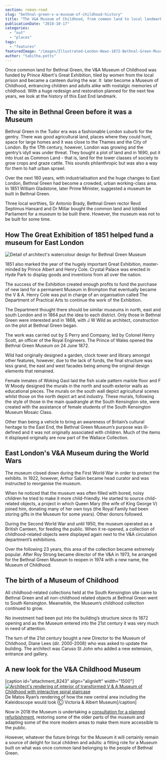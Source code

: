 ```yaml
---
section: roman-road
slug: "bethnal-green-v-a-museum-of-childhood-history"
title: "The V&A Museum of Childhood, from common land to local landmark"
publicationDate: "2018-10-17"
categories: 
  - "out"
  - "places"
tags: 
  - "features"
featuredImage: "/images/Illustrated-London-News-1872-Bethnal-Green-Museum-Opening.jpg"
author: "tabitha.potts"
---
```


Once common land for Bethnal Green, the V&A Museum of Childhood was funded by Prince Albert's Great Exhibition, tiled by women from the local prison and became a canteen during the war. It  later become a Museum of Childhood, entrancing children and adults alike with nostalgic memories of childhood. With a huge redesign and restoration planned for the next few years, we look at the history of this East End landmark.

## The site in Bethnal Green before it was a Museum

Bethnal Green in the Tudor era was a fashionable London suburb for the gentry. There was good agricultural land, places where they could hunt, space for large homes and it was close to the Thames and the City of London. By the 17th century, however, London was growing and the gentry’s idyll was under threat. They bought a plot of land and in 1690, put it into trust as Common Land - that is, land for the lower classes of society to grow crops and graze cattle. This sounds philanthropic but was also a way for them to halt urban sprawl.

Over the next 160 years, with industrialisation and the huge changes to East London, Bethnal Green had become a crowded, urban working-class area. In 1851 William Gladstone, later Prime Minister, suggested a museum be built in Bethnal Green.

Three local worthies, Sir Antonio Brady, Bethnal Green rector Revd Septimus Hansard and Dr Millar bought the common land and lobbied Parliament for a museum to be built there. However, the museum was not to be built for some time.

## How The Great Exhibition of 1851 helped fund a museum for East London

![Detail of architect's watercolour design for Bethnal Green Museum](/images/watercolour-bethnal-green-museum-of-childhood-design-jw-wild-cropped-resized-1024x683.jpg)

1851 also marked the year of the hugely important Great Exhibition, master-minded by Prince Albert and Henry Cole. Crystal Palace was erected in Hyde Park to display goods and inventions from all over the nation.

The success of the Exhibition created enough profits to fund the purchase of new land for a permanent Museum in Brompton that eventually became the V & A. Henry Cole was put in charge of an organisation called The Department of Practical Arts to continue the work of the Exhibition.

The Department thought there should be similar museums in north, east and south London and in 1864 put the idea to each district. Only those in Bethnal Green were interested and in 1868, with J W Wild as architect, construction on the plot at Bethnal Green began.

The work was carried out by S Perry and Company, led by Colonel Henry Scott, an officer of the Royal Engineers. The Prince of Wales opened the Bethnal Green Museum on 24 June 1872.

Wild had originally designed a garden, clock tower and library amongst other features, however, due to the lack of funds, the final structure was less grand, the east and west facades being among the original design elements that remained.

Female inmates of Woking Gaol laid the fish scale pattern marble floor and F W Moody designed the murals in the north and south exterior walls as educational pieces. The murals on the south wall depict agricultural scenes whilst those on the north depict art and industry. These murals, following the style of those in the main quadrangle at the South Kensington site, were created with the assistance of female students of the South Kensington Museum Mosaic Class.

Other than being a vehicle to bring an awareness of Britain’s cultural heritage to the East End, the Bethnal Green Museum’s purpose was ill-defined and it was not originally associated with children. Much of the items it displayed originally are now part of the Wallace Collection.

## East London's V&A Museum during the World Wars

The museum closed down during the First World War in order to protect the exhibits. In 1922, however, Arthur Sabin became head curator and was instructed to reorganise the museum.

When he noticed that the museum was often filled with bored, noisy children he tried to make it more child-friendly. He started to source child-related objects, a project in which Queen Mary (the wife of King George V) joined him, donating many of her own toys (the Royal Family had been storing gifts in the Museum for some years). Other donors followed.

During the Second World War and until 1950, the museum operated as a British Canteen, for feeding the public. When it re-opened, a collection of childhood-related objects were displayed again next to the V&A circulation department’s exhibitions.

Over the following 23 years, this area of the collection became extremely popular. After Roy Strong became director of the V&A in 1973, he arranged for the Bethnal Green Museum to reopen in 1974 with a new name, the Museum of Childhood.

## The birth of a Museum of Childhood

All childhood-related collections held at the South Kensington site came to Bethnal Green and all non-childhood related objects at Bethnal Green went to South Kensington. Meanwhile, the Museum’s childhood collection continued to grow.

No investment had been put into the building’s structure since its 1872 opening and as the Museum entered into the 21st century it was very much in need of attention.

The turn of the 21st century bought a new Director to the Museum of Childhood, Diane Lees (dir. 2000-2008) who was asked to update the building. The architect was Caruso St John who added a new extension, entrance and gallery.

## A new look for the V&A Childhood Museum

\[caption id="attachment\_8243" align="alignleft" width="1500"\][![Architect's rendering of interior of transformed V & A Museum of Childhood with interactive spiral staircase](/images/VA_Museum_Childhood_transformed_interior_render-c-De-Matos-Ryan-1.jpg)](https://romanroadlondon.com/wp-content/uploads/2018/10/VA_Museum_Childhood_transformed_interior_render-c-De-Matos-Ryan-1.jpg) De Matos Ryan’s rendering of how the new central area including the Kaleidoscope would look Ⓒ Victoria & Albert Museum\[/caption\]

Now in 2018 the Museum is undertaking a [consultation for a planned refurbishment](https://romanroadlondon.com/v-a-museum-childhood-redesign-consultation/), restoring some of the older parts of the museum and adapting some of the more modern areas to make them more accessible to the public.

However, whatever the future brings for the Museum it will certainly remain a source of delight for local children and adults: a fitting role for a Museum built on what was once common land belonging to the people of Bethnal Green.


